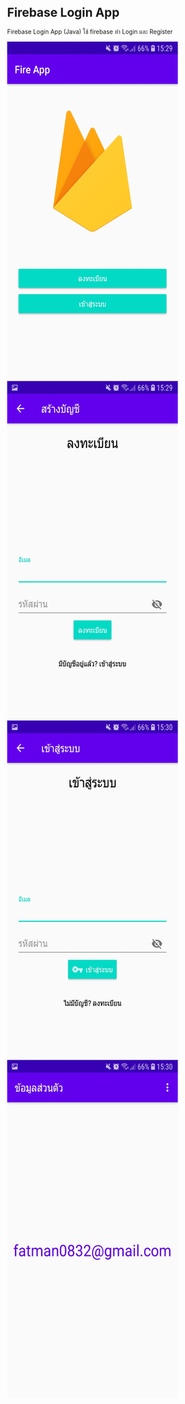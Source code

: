 # Firebase Login App
Firebase Login App (Java) 
ใช้ firebase ทำ Login และ Register

<img src="https://raw.githubusercontent.com/Donung/Firebase_login_app/main/Fire%20App/01.jpg" width="400" height="790">
<img src="https://raw.githubusercontent.com/Donung/Firebase_login_app/main/Fire%20App/02.jpg" width="400" height="790">
<img src="https://raw.githubusercontent.com/Donung/Firebase_login_app/main/Fire%20App/03.jpg" width="400" height="790">
<img src="https://raw.githubusercontent.com/Donung/Firebase_login_app/main/Fire%20App/04.jpg" width="400" height="790">

